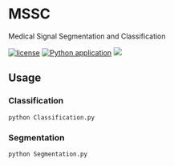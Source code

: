 # MSSC
Medical Signal Segmentation and Classification

[![license](https://img.shields.io/github/license/MuGeminorum/Medical_Image_Computing.svg)](https://github.com/MuGeminorum/Medical_Image_Computing/blob/master/LICENSE)
[![Python application](https://github.com/MuGeminorum/Medical_Image_Computing/workflows/Python%20application/badge.svg)](https://github.com/MuGeminorum/Medical_Image_Computing/actions)
[![](https://img.shields.io/badge/wiki-mssc-da5b0b.svg)](https://github.com/MuGeminorum/Medical_Image_Computing/wiki/Chapter-IV-%E2%80%90-Medical-Signal-Segmentation-and-Classification)

## Usage
### Classification
```
python Classification.py
```

### Segmentation
```
python Segmentation.py
```
